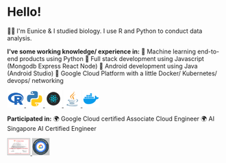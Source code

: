 # Hello! 

👋🏼 I'm Eunice & I studied biology. I use R and Python to conduct data analysis.

**I've some working knowledge/ experience in:**
💼 Machine learning end-to-end products using Python
💼 Full stack development using Javascript (Mongodb Express React Node)
💼 Android development using Java (Android Studio)
💼 Google Cloud Platform with a little Docker/ Kubernetes/ devops/ networking

<a href="https://eunices.github.io/portfolio/portfolio-1/">
    <img src="img/ico-r.png" alt="" height="40"/>
</a>
<a href="https://eunices.github.io/portfolio/portfolio-1/">
    <img src="img/ico-python.png" alt="" height="40"/>
</a>
<a href="https://eunices.github.io/portfolio/portfolio-1/">
    <img src="img/ico-react.png" alt="" height="40"/>
</a>
<a href="https://eunices.github.io/portfolio/portfolio-1/">
    <img src="img/ico-java.png" alt="" height="40"/>
</a>
<a href="https://eunices.github.io/portfolio/portfolio-1/">
    <img src="img/ico-docker.png" alt="" height="40"/>
</a>

**Participated in:** 🌍 Google Cloud certified Associate Cloud Engineer
🌍 AI Singapore AI Certified Engineer


<a href="https://www.credential.net/profile/eunicesoh237176/wallet">
    <img src="img/cert-ai.png" alt="" height="40"/>
</a>

<a href="https://www.credential.net/profile/eunicesoh237176/wallet">
    <img src="img/cert-gcp.png" alt="" height="40"/>
</a>

